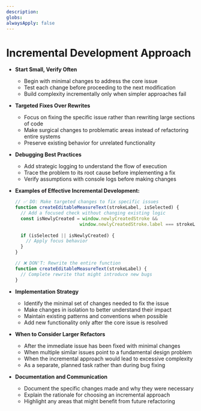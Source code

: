 ```yaml
---
description:
globs:
alwaysApply: false
---
```

# Incremental Development Approach

- **Start Small, Verify Often**
  - Begin with minimal changes to address the core issue
  - Test each change before proceeding to the next modification
  - Build complexity incrementally only when simpler approaches fail

- **Targeted Fixes Over Rewrites**
  - Focus on fixing the specific issue rather than rewriting large sections of code
  - Make surgical changes to problematic areas instead of refactoring entire systems
  - Preserve existing behavior for unrelated functionality

- **Debugging Best Practices**
  - Add strategic logging to understand the flow of execution
  - Trace the problem to its root cause before implementing a fix
  - Verify assumptions with console logs before making changes

- **Examples of Effective Incremental Development:**
  ```javascript
  // ✅ DO: Make targeted changes to fix specific issues
  function createEditableMeasureText(strokeLabel, isSelected) {
    // Add a focused check without changing existing logic
    const isNewlyCreated = window.newlyCreatedStroke && 
                          window.newlyCreatedStroke.label === strokeLabel;
    
    if (isSelected || isNewlyCreated) {
      // Apply focus behavior
    }
  }
  
  // ❌ DON'T: Rewrite the entire function
  function createEditableMeasureText(strokeLabel) {
    // Complete rewrite that might introduce new bugs
  }
  ```

- **Implementation Strategy**
  - Identify the minimal set of changes needed to fix the issue
  - Make changes in isolation to better understand their impact
  - Maintain existing patterns and conventions when possible
  - Add new functionality only after the core issue is resolved

- **When to Consider Larger Refactors**
  - After the immediate issue has been fixed with minimal changes
  - When multiple similar issues point to a fundamental design problem
  - When the incremental approach would lead to excessive complexity
  - As a separate, planned task rather than during bug fixing

- **Documentation and Communication**
  - Document the specific changes made and why they were necessary
  - Explain the rationale for choosing an incremental approach
  - Highlight any areas that might benefit from future refactoring
